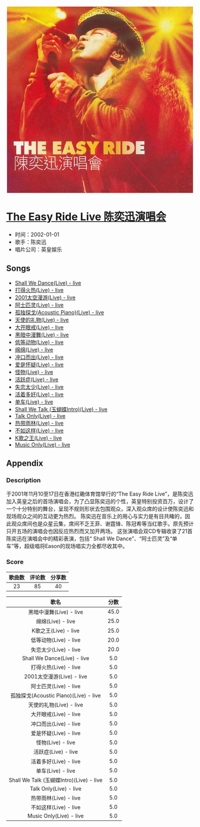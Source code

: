 <p align="center">
	<img src="imgs/the_easy_ride_live_陈奕迅演唱会.jpg" alt="album_img" />
</p>

# [The Easy Ride Live 陈奕迅演唱会](https://music.163.com/album?id=6572)

* 时间：2002-01-01
* 歌手：陈奕迅
* 唱片公司：英皇娱乐
## Songs

* [Shall We Dance(Live) - live](songs/shall_we_dance_live_live_67168/README.md)
* [打得火热(Live) - live](songs/打得火热_live_live_67172/README.md)
* [2001太空漫游(Live) - live](songs/_太空漫游_live_live_67176/README.md)
* [阿士匹灵(Live) - live](songs/阿士匹灵_live_live_67180/README.md)
* [孤独探戈(Acoustic Piano)(Live) - live](songs/孤独探戈_acoustic_piano_live_live_67184/README.md)
* [天使的礼物(Live) - live](songs/天使的礼物_live_live_67188/README.md)
* [大开眼戒(Live) - live](songs/大开眼戒_live_live_67192/README.md)
* [黑暗中漫舞(Live) - live](songs/黑暗中漫舞_live_live_67196/README.md)
* [低等动物(Live) - live](songs/低等动物_live_live_67199/README.md)
* [绵绵(Live) - live](songs/绵绵_live_live_67204/README.md)
* [冲口而出(Live) - live](songs/冲口而出_live_live_67207/README.md)
* [爱是怀疑(Live) - live](songs/爱是怀疑_live_live_67210/README.md)
* [怪物(Live) - live](songs/怪物_live_live_67214/README.md)
* [活跃症(Live) - live](songs/活跃症_live_live_67217/README.md)
* [失恋太少(Live) - live](songs/失恋太少_live_live_67219/README.md)
* [活着多好(Live) - live](songs/活着多好_live_live_67224/README.md)
* [单车(Live) - live](songs/单车_live_live_67228/README.md)
* [Shall We Talk (玉蝴蝶Intro)(Live) - live](songs/shall_we_talk_玉蝴蝶intro_live_live_67231/README.md)
* [Talk Only(Live) - live](songs/talk_only_live_live_67234/README.md)
* [热带雨林(Live) - live](songs/热带雨林_live_live_67237/README.md)
* [不如这样(Live) - live](songs/不如这样_live_live_67241/README.md)
* [K歌之王(Live) - live](songs/k歌之王_live_live_67244/README.md)
* [Music Only(Live) - live](songs/music_only_live_live_67247/README.md)
## Appendix

### Description

于2001年11月10至17日在香港红磡体育馆举行的“The Easy Ride Live”，是陈奕迅加入英皇之后的首场演唱会，为了凸显陈奕迅的个性，英皇特别投资百万，设计了一个十分特别的舞台，呈现不规则形状去包围观众，深入观众席的设计使陈奕迅和现场观众之间的互动更为热烈。
陈奕迅在音乐上的用心与实力是有目共睹的，因此观众席间也是众星云集，席间不乏王菲、谢霆锋、陈冠希等当红歌手。原先预计只开五场的演唱会也因反应热烈而又加开两场。
这张演唱会双CD专辑收录了21首陈奕迅在演唱会中的精彩表演，包括“ Shall We Dance”、“阿士匹灵”及“单车”等，超级唱将Eason的现场唱实力全都尽收其中。

### Score

|歌曲数|评论数|分享数|
|:---:|:---:|:---:|
|23|85|40|

|歌名|分数|
|:---:|:---:|
|黑暗中漫舞(Live) - live|45.0
|绵绵(Live) - live|25.0
|K歌之王(Live) - live|25.0
|低等动物(Live) - live|20.0
|失恋太少(Live) - live|20.0
|Shall We Dance(Live) - live|5.0
|打得火热(Live) - live|5.0
|2001太空漫游(Live) - live|5.0
|阿士匹灵(Live) - live|5.0
|孤独探戈(Acoustic Piano)(Live) - live|5.0
|天使的礼物(Live) - live|5.0
|大开眼戒(Live) - live|5.0
|冲口而出(Live) - live|5.0
|爱是怀疑(Live) - live|5.0
|怪物(Live) - live|5.0
|活跃症(Live) - live|5.0
|活着多好(Live) - live|5.0
|单车(Live) - live|5.0
|Shall We Talk (玉蝴蝶Intro)(Live) - live|5.0
|Talk Only(Live) - live|5.0
|热带雨林(Live) - live|5.0
|不如这样(Live) - live|5.0
|Music Only(Live) - live|5.0
